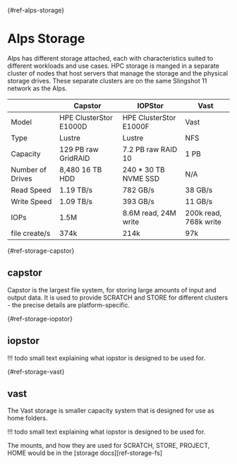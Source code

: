 [](){#ref-alps-storage}
# Alps Storage

Alps has different storage attached, each with characteristics suited to different workloads and use cases.
HPC storage is manged in a separate cluster of nodes that host servers that manage the storage and the physical storage drives.
These separate clusters are on the same Slingshot 11 network as the Alps.

|              | Capstor                | IOPStor                | Vast                |
|--------------|------------------------|------------------------|---------------------|
| Model        | HPE ClusterStor E1000D | HPE ClusterStor E1000F | Vast                |
| Type         | Lustre                 | Lustre                 | NFS                 |
| Capacity     | 129 PB raw GridRAID    | 7.2 PB raw RAID 10     | 1 PB                |
| Number of Drives | 8,480 16 TB HDD    | 240 * 30 TB NVME SSD   | N/A                 |
| Read Speed   | 1.19 TB/s              | 782 GB/s               | 38 GB/s             |
| Write Speed  | 1.09 TB/s              | 393 GB/s               | 11 GB/s             |
| IOPs         | 1.5M                   | 8.6M read, 24M write   | 200k read, 768k write |
| file create/s| 374k                   | 214k                   | 97k                 |

[](){#ref-storage-capstor}
## capstor

Capstor is the largest file system, for storing large amounts of input and output data.
It is used to provide SCRATCH and STORE for different clusters - the precise details are platform-specific.

[](){#ref-storage-iopstor}
## iopstor

!!! todo
    small text explaining what iopstor is designed to be used for.

[](){#ref-storage-vast}
## vast

The Vast storage is smaller capacity system that is designed for use as home folders.

!!! todo
    small text explaining what iopstor is designed to be used for.

The mounts, and how they are used for SCRATCH, STORE, PROJECT, HOME would be in the [storage docs][ref-storage-fs]

